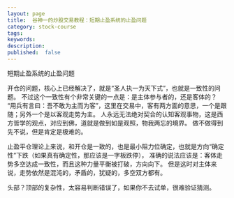 ```yaml
---
layout: page
title:  谷神一的炒股交易教程：短期止盈系统的止盈问题
category: stock-course
tags:
keywords:
description:  
published:  false
---
```


短期止盈系统的止盈问题

开仓的问题，核心上已经解决了，就是“圣人执一为天下式”，也就是一致性的问题。
不过这个一致性有个非常关键的一点是：是主体参与者的，还是客体的？
“用兵有言曰：吾不敢为主而为客”，这里在交易中，客有两方面的意思，一个是跟随；另外一个是以客观走势为主。
人永远无法绝对契合的认知客观事物，这是西方哲学的观点，对应到佛，道就是做到如是观照，物我两忘的境界。
做不做得到先不说，但是肯定是极难的。

止盈平仓理论上来说，和开仓是一致的，也是最小阻力位确定，也就是方向“确定性”下跌（如果真有确定性，那应该是一字板跌停），
准确的说法应该是：客体走势多空达成一致性，而且这种力量平衡被打破，方向向下。
但是这时对主体来说，走势依然是混沌的，矛盾的，犹疑的，多空双方都有。

头部？顶部的复杂性，太容易判断错误了，如果你不去试单，很难验证猜测。




